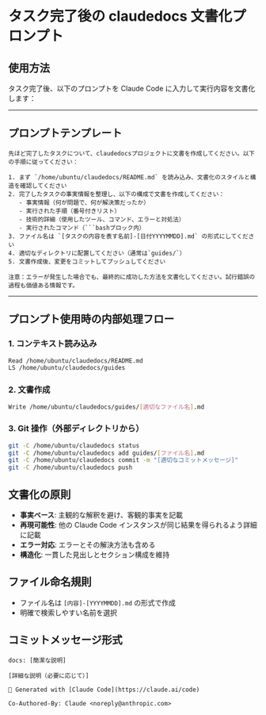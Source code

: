 # タスク完了後の claudedocs 文書化プロンプト

## 使用方法

タスク完了後、以下のプロンプトを Claude Code に入力して実行内容を文書化します：

---

## プロンプトテンプレート

````
先ほど完了したタスクについて、claudedocsプロジェクトに文書を作成してください。以下の手順に従ってください：

1. まず `/home/ubuntu/claudedocs/README.md` を読み込み、文書化のスタイルと構造を確認してください
2. 完了したタスクの事実情報を整理し、以下の構成で文書を作成してください：
   - 事実情報（何が問題で、何が解決策だったか）
   - 実行された手順（番号付きリスト）
   - 技術的詳細（使用したツール、コマンド、エラーと対処法）
   - 実行されたコマンド（```bashブロック内）
3. ファイル名は `[タスクの内容を表す名前]-[日付YYYYMMDD].md` の形式にしてください
4. 適切なディレクトリに配置してください（通常は`guides/`）
5. 文書作成後、変更をコミットしてプッシュしてください

注意：エラーが発生した場合でも、最終的に成功した方法を文書化してください。試行錯誤の過程も価値ある情報です。
````

---

## プロンプト使用時の内部処理フロー

### 1. コンテキスト読み込み

```bash
Read /home/ubuntu/claudedocs/README.md
LS /home/ubuntu/claudedocs/guides
```

### 2. 文書作成

```bash
Write /home/ubuntu/claudedocs/guides/[適切なファイル名].md
```

### 3. Git 操作（外部ディレクトリから）

```bash
git -C /home/ubuntu/claudedocs status
git -C /home/ubuntu/claudedocs add guides/[ファイル名].md
git -C /home/ubuntu/claudedocs commit -m "[適切なコミットメッセージ]"
git -C /home/ubuntu/claudedocs push
```

## 文書化の原則

- **事実ベース**: 主観的な解釈を避け、客観的事実を記載
- **再現可能性**: 他の Claude Code インスタンスが同じ結果を得られるよう詳細に記載
- **エラー対応**: エラーとその解決方法も含める
- **構造化**: 一貫した見出しとセクション構成を維持

## ファイル命名規則

- ファイル名は `[内容]-[YYYYMMDD].md` の形式で作成
- 明確で検索しやすい名前を選択

## コミットメッセージ形式

```
docs: [簡潔な説明]

[詳細な説明（必要に応じて）]

🤖 Generated with [Claude Code](https://claude.ai/code)

Co-Authored-By: Claude <noreply@anthropic.com>
```

